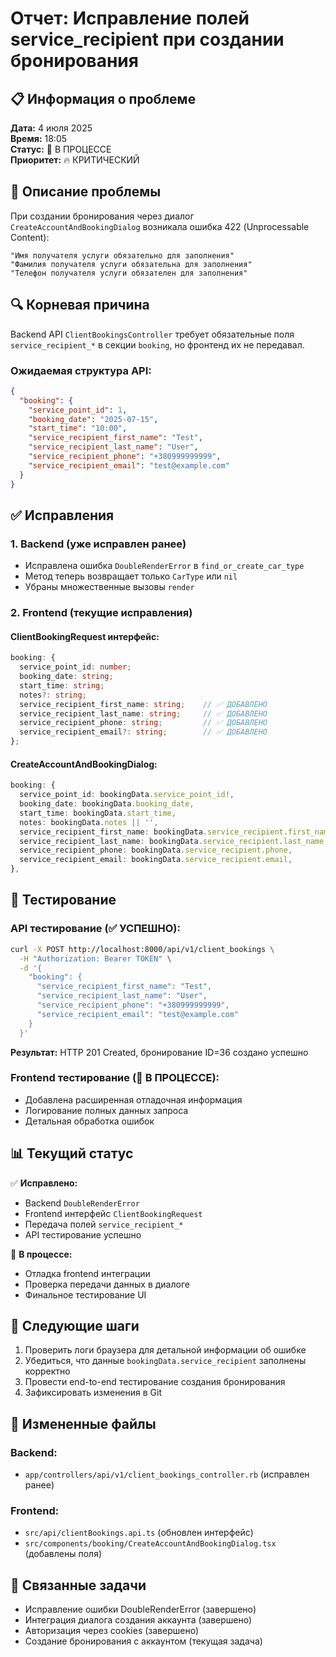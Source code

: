 # Отчет: Исправление полей service_recipient при создании бронирования

## 📋 Информация о проблеме

**Дата:** 4 июля 2025  
**Время:** 18:05  
**Статус:** 🔄 В ПРОЦЕССЕ  
**Приоритет:** 🔥 КРИТИЧЕСКИЙ  

## 🚨 Описание проблемы

При создании бронирования через диалог `CreateAccountAndBookingDialog` возникала ошибка 422 (Unprocessable Content):

```
"Имя получателя услуги обязательно для заполнения"
"Фамилия получателя услуги обязательна для заполнения"
"Телефон получателя услуги обязателен для заполнения"
```

## 🔍 Корневая причина

Backend API `ClientBookingsController` требует обязательные поля `service_recipient_*` в секции `booking`, но фронтенд их не передавал.

### Ожидаемая структура API:
```json
{
  "booking": {
    "service_point_id": 1,
    "booking_date": "2025-07-15",
    "start_time": "10:00",
    "service_recipient_first_name": "Test",
    "service_recipient_last_name": "User", 
    "service_recipient_phone": "+380999999999",
    "service_recipient_email": "test@example.com"
  }
}
```

## ✅ Исправления

### 1. Backend (уже исправлен ранее)
- Исправлена ошибка `DoubleRenderError` в `find_or_create_car_type`
- Метод теперь возвращает только `CarType` или `nil`
- Убраны множественные вызовы `render`

### 2. Frontend (текущие исправления)

#### ClientBookingRequest интерфейс:
```typescript
booking: {
  service_point_id: number;
  booking_date: string;
  start_time: string;
  notes?: string;
  service_recipient_first_name: string;    // ✅ ДОБАВЛЕНО
  service_recipient_last_name: string;     // ✅ ДОБАВЛЕНО
  service_recipient_phone: string;         // ✅ ДОБАВЛЕНО
  service_recipient_email?: string;        // ✅ ДОБАВЛЕНО
};
```

#### CreateAccountAndBookingDialog:
```typescript
booking: {
  service_point_id: bookingData.service_point_id!,
  booking_date: bookingData.booking_date,
  start_time: bookingData.start_time,
  notes: bookingData.notes || '',
  service_recipient_first_name: bookingData.service_recipient.first_name,  // ✅ ДОБАВЛЕНО
  service_recipient_last_name: bookingData.service_recipient.last_name,    // ✅ ДОБАВЛЕНО
  service_recipient_phone: bookingData.service_recipient.phone,            // ✅ ДОБАВЛЕНО
  service_recipient_email: bookingData.service_recipient.email,            // ✅ ДОБАВЛЕНО
},
```

## 🧪 Тестирование

### API тестирование (✅ УСПЕШНО):
```bash
curl -X POST http://localhost:8000/api/v1/client_bookings \
  -H "Authorization: Bearer TOKEN" \
  -d '{
    "booking": {
      "service_recipient_first_name": "Test",
      "service_recipient_last_name": "User",
      "service_recipient_phone": "+380999999999",
      "service_recipient_email": "test@example.com"
    }
  }'
```

**Результат:** HTTP 201 Created, бронирование ID=36 создано успешно

### Frontend тестирование (🔄 В ПРОЦЕССЕ):
- Добавлена расширенная отладочная информация
- Логирование полных данных запроса
- Детальная обработка ошибок

## 📊 Текущий статус

✅ **Исправлено:**
- Backend `DoubleRenderError` 
- Frontend интерфейс `ClientBookingRequest`
- Передача полей `service_recipient_*`
- API тестирование успешно

🔄 **В процессе:**
- Отладка frontend интеграции
- Проверка передачи данных в диалоге
- Финальное тестирование UI

## 🎯 Следующие шаги

1. Проверить логи браузера для детальной информации об ошибке
2. Убедиться, что данные `bookingData.service_recipient` заполнены корректно
3. Провести end-to-end тестирование создания бронирования
4. Зафиксировать изменения в Git

## 📁 Измененные файлы

### Backend:
- `app/controllers/api/v1/client_bookings_controller.rb` (исправлен ранее)

### Frontend:
- `src/api/clientBookings.api.ts` (обновлен интерфейс)
- `src/components/booking/CreateAccountAndBookingDialog.tsx` (добавлены поля)

## 🔗 Связанные задачи

- Исправление ошибки DoubleRenderError (завершено)
- Интеграция диалога создания аккаунта (завершено)
- Авторизация через cookies (завершено)
- Создание бронирования с аккаунтом (текущая задача) 